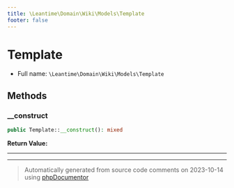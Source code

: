 ```yaml
---
title: \Leantime\Domain\Wiki\Models\Template
footer: false
---
```


# Template





* Full name: `\Leantime\Domain\Wiki\Models\Template`



## Methods

### __construct



```php
public Template::__construct(): mixed
```









**Return Value:**





---


---
> Automatically generated from source code comments on 2023-10-14 using [phpDocumentor](http://www.phpdoc.org/)
